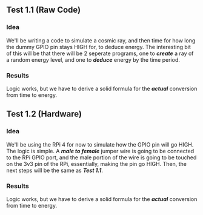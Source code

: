 ## Test 1.1 (Raw Code)

### Idea

We'll be writing a code to simulate a cosmic ray, and then time for how long the dummy GPIO pin stays HIGH for, to deduce energy. The interesting bit of this will be that there will be 2 
seperate programs, one to **_create_** a ray of a random energy level, and one to **_deduce_** energy by the time period.

### Results

Logic works, but we have to derive a solid formula for the **_actual_** conversion from time to energy.

## Test 1.2 (Hardware)

### Idea

We'll be using the RPi 4 for now to simulate how the GPIO pin will go HIGH. The logic is simple. A **_male to female_** jumper wire is going
to be connected to the RPi GPIO port, and the male portion of the wire is going to be touched on the 3v3 pin of the RPi, essentially, making the pin go HIGH. Then, the next steps will be the same as **_Test 1.1_**.

### Results

Logic works, but we have to derive a solid formula for the **_actual_** conversion from time to energy.
